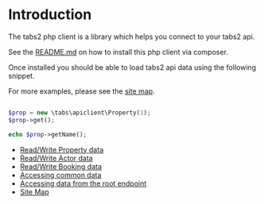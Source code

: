 # Introduction
The tabs2 php client is a library which helps you connect to your tabs2 api.

See the [README.md](https://github.com/CarltonSoftware/tabs2-php-client/blob/develop/README.md) on how to install this php client via composer.

Once installed you should be able to load tabs2 api data using the following snippet.

For more examples, please see the [site map](sitemap.html).

```php

$prop = new \tabs\apiclient\Property(1);
$prop->get();

echo $prop->getName();

```

* [Read/Write Property data](property)
* [Read/Write Actor data](actor)
* [Read/Write Booking data](booking)
* [Accessing common data](core)
* [Accessing data from the root endpoint](root)
* [Site Map](sitemap.html)
